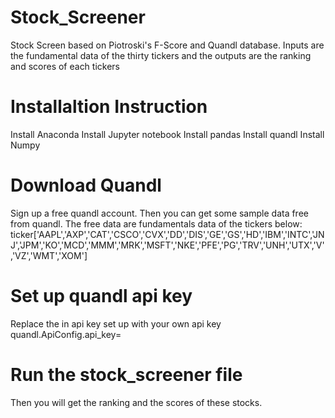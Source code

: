 # Stock_Screener
Stock Screen based on Piotroski's F-Score and Quandl database. Inputs are the fundamental data of the thirty tickers and the outputs are the ranking and scores of each tickers

# Installaltion Instruction
   Install Anaconda
   Install Jupyter notebook
   Install pandas
   Install quandl
   Install Numpy
   
# Download Quandl
Sign up a free quandl account. Then you can get some sample data free from quandl.
The free data are fundamentals data of the tickers below:
ticker['AAPL','AXP','CAT','CSCO','CVX','DD','DIS','GE','GS','HD','IBM','INTC','JNJ','JPM','KO','MCD','MMM','MRK','MSFT','NKE','PFE','PG','TRV','UNH','UTX','V','VZ','WMT','XOM']

# Set up quandl api key
Replace the <you key> in api key set up with your own api key
quandl.ApiConfig.api_key=<you key>

# Run the stock_screener file
Then you will get the ranking and the scores of these stocks.





